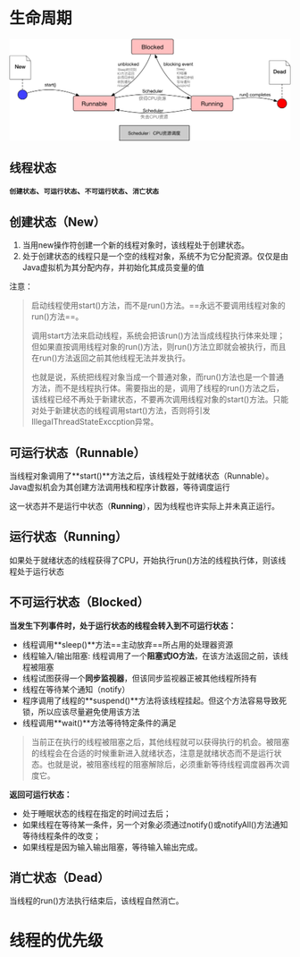 # 生命周期

![](img/threadlife.png)

## 线程状态

**`创建状态`、`可运行状态`、`不可运行状态`、`消亡状态`**

## 创建状态（New）

1. 当用new操作符创建一个新的线程对象时，该线程处于创建状态。
2. 处于创建状态的线程只是一个空的线程对象，系统不为它分配资源。仅仅是由Java虚拟机为其分配内存，并初始化其成员变量的值

注意：

> 启动线程使用start()方法，而不是run()方法。==永远不要调用线程对象的run()方法==。
>
> 调用start方法来启动线程，系统会把该run()方法当成线程执行体来处理；但如果直按调用线程对象的run()方法，则run()方法立即就会被执行，而且在run()方法返回之前其他线程无法并发执行。
>
> 也就是说，系统把线程对象当成一个普通对象，而run()方法也是一个普通方法，而不是线程执行体。需要指出的是，调用了线程的run()方法之后，该线程已经不再处于新建状态，不要再次调用线程对象的start()方法。只能对处于新建状态的线程调用start()方法，否则将引发IllegaIThreadStateExccption异常。

## 可运行状态（Runnable）

当线程对象调用了**start()**方法之后，该线程处于就绪状态（Runnable）。Java虚拟机会为其创建方法调用栈和程序计数器，等待调度运行

这一状态并不是运行中状态（**Running**），因为线程也许实际上并未真正运行。



## 运行状态（Running）

如果处于就绪状态的线程获得了CPU，开始执行run()方法的线程执行体，则该线程处于运行状态

## 不可运行状态（Blocked）

**当发生下列事件时，处于运行状态的线程会转入到不可运行状态：**

- 线程调用**sleep()**方法==主动放弃==所占用的处理器资源
- 线程输入/输出阻塞: 线程调用了一个**阻塞式IO方法**，在该方法返回之前，该线程被阻塞
- 线程试图获得一个**同步监视器**，但该同步监视器正被其他线程所持有
- 线程在等待某个通知（notify）
- 程序调用了线程的**suspend()**方法将该线程挂起。但这个方法容易导致死锁，所以应该尽量避免使用该方法
- 线程调用**wait()**方法等待特定条件的满足

> 当前正在执行的线程被阻塞之后，其他线程就可以获得执行的机会。被阻塞的线程会在合适的时候重新进入就绪状态，注意是就绪状态而不是运行状态。也就是说，被阻塞线程的阻塞解除后，必须重新等待线程调度器再次调度它。

**返回可运行状态：**

- 处于睡眠状态的线程在指定的时间过去后；
- 如果线程在等待某一条件，另一个对象必须通过notify()或notifyAll()方法通知等待线程条件的改变；
- 如果线程是因为输入输出阻塞，等待输入输出完成。

## 消亡状态（Dead）

当线程的run()方法执行结束后，该线程自然消亡。

# 线程的优先级

